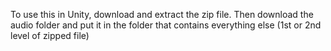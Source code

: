 To use this in Unity, download and extract the zip file. Then download the audio folder and put it in the folder that contains everything else (1st or 2nd level of zipped file)

